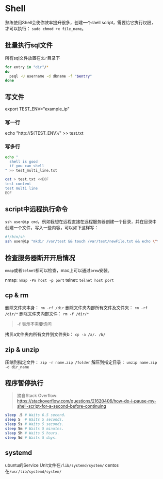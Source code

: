 # Shell

熟练使用Shell会使你效率提升很多，创建一个shell script，需要给它执行权限，才可以执行： `sudo chmod +x file_name`。

## 批量执行sql文件

所有sql文件放置在`dir`目录下

```sh
for entry in "dir"/*
do
  psql -U username -d dbname -f "$entry"
done
```

## 写文件

export TEST_ENV="example_ip"

### 写一行

echo "http://${TEST_ENV}/" >> test.txt

### 写多行

```sh
echo "
  shell is good
  if you can shell
" >> test_multi_line.txt
```

```sh
cat > test.txt <<EOF
test content
test multi line
EOF
```

## script中远程执行命令

`ssh user@ip cmd`，例如我想在远程直接在远程服务器创建一个目录，并在目录中创建一个文件，写入一些内容，可以如下这样写：

```sh
#!/bin/sh
ssh user@ip "mkdir /var/test && touch /var/test/newFile.txt && echo \"test write\" >> /var/test/newFile.txt"
```

## 检查服务器断开开启情况

`nmap`或者`telnet`都可以检查，mac上可以通过`brew`安装。

nmap: `nmap -Pn host -p port`
telnet: `telnet host port`

## cp & rm

删除文件夹本身： `rm -rf /dir`
删除文件夹内部所有文件及文件夹： `rm -rf /dir/*`
删除文件夹内部文件： `rm -f /dir/*`

> -f 表示不需要询问

拷贝a文件夹内所有文件到文件夹b： `cp -a /a/. /b/`

## zip & unzip

压缩到指定文件： `zip -r name.zip /folder`
解压到指定目录： `unzip name.zip -d dir_name`

## 程序暂停执行

> 摘自Stack Overflow: https://stackoverflow.com/questions/21620406/how-do-i-pause-my-shell-script-for-a-second-before-continuing

```sh
sleep .5 # Waits 0.5 second.
sleep 5  # Waits 5 seconds.
sleep 5s # Waits 5 seconds.
sleep 5m # Waits 5 minutes.
sleep 5h # Waits 5 hours.
sleep 5d # Waits 5 days.
```

## systemd

ubuntu的Service Unit文件在`/lib/systemd/system/`
centos在`/usr/lib/systemd/system/`